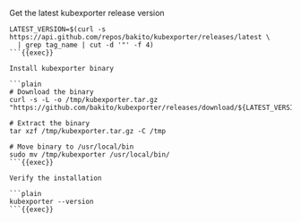 Get the latest kubexporter release version

```plain
LATEST_VERSION=$(curl -s https://api.github.com/repos/bakito/kubexporter/releases/latest \
  | grep tag_name | cut -d '"' -f 4)
```{{exec}}

Install kubexporter binary

```plain
# Download the binary
curl -s -L -o /tmp/kubexporter.tar.gz "https://github.com/bakito/kubexporter/releases/download/${LATEST_VERSION}/kubexporter_${LATEST_VERSION#v}_linux_amd64.tar.gz"

# Extract the binary
tar xzf /tmp/kubexporter.tar.gz -C /tmp

# Move binary to /usr/local/bin
sudo mv /tmp/kubexporter /usr/local/bin/
```{{exec}}

Verify the installation

```plain
kubexporter --version
```{{exec}}